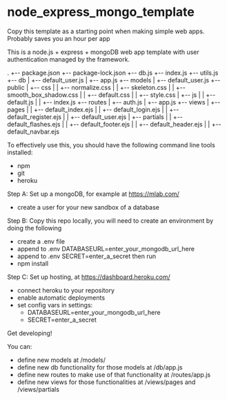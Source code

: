 # node_express_mongo_template
Copy this template as a starting point when making simple web apps. Probably saves you an hour per app


This is a node.js + express + mongoDB web app template with user authentication managed by the framework.

.
+-- package.json
+-- package-lock.json
+-- db.js
+-- index.js
+-- utils.js
+-- db
|   +-- default_user.js
|   +-- app.js
+-- models
|   +-- default_user.js
+-- public
|   +-- css
|   |   +-- normalize.css
|   |   +-- skeleton.css
|   |   +-- smooth_box_shadow.css
|   |   +-- default.css
|   |   +-- style.css
|   +-- js
|   |   +-- default.js
|   |   +-- index.js
+-- routes
|   +-- auth.js
|   +-- app.js
+-- views
|   +-- pages
|   |   +-- default_index.ejs
|   |   +-- default_login.ejs
|   |   +-- default_register.ejs
|   |   +-- default_user.ejs
|   +-- partials
|   |   +-- default_flashes.ejs
|   |   +-- default_footer.ejs
|   |   +-- default_header.ejs
|   |   +-- default_navbar.ejs


To effectively use this, you should have the following command line tools installed:
- npm
- git
- heroku

Step A: Set up a mongoDB, for example at https://mlab.com/
- create a user for your new sandbox of a database

Step B: Copy this repo
locally, you will need to create an environment by doing the following
- create a .env file 
- append to .env DATABASEURL=enter_your_mongodb_url_here
- append to .env SECRET=enter_a_secret
then run
- npm install

Step C: Set up hosting, at https://dashboard.heroku.com/
- connect heroku to your repository
- enable automatic deployments
- set config vars in settings: 
  - DATABASEURL=enter_your_mongodb_url_here
  - SECRET=enter_a_secret
  
Get developing!

You can:
- define new models at /models/
- define new db functionality for those models at /db/app.js
- define new routes to make use of that functionality at /routes/app.js
- define new views for those functionalities at /views/pages and /views/partials
